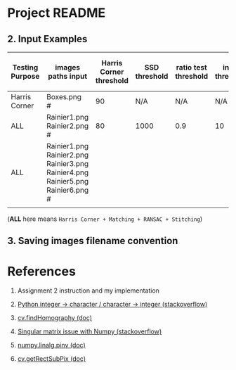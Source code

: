# Project README




## 2. Input Examples

|  Testing Purpose  |    images paths input   | Harris Corner threshold |      SSD threshold      |  ratio test threshold  | inlier threshold  | # of iterations of RANSAC |
| ----------------- | ----------------------- | ----------------------- | ----------------------- | ---------------------- | ----------------- | ------------------------- |
| Harris Corner     | Boxes.png <br/> #       |            90           |           N/A           |          N/A           |          N/A      |          N/A              |
| ALL               | Rainier1.png <br/> Rainier2.png <br/> #  |   80   |          1000           |          0.9           |          10       |          60               |
| ALL               | Rainier1.png <br/> Rainier2.png <br/> Rainier3.png <br> Rainier4.png <br/> Rainier5.png <br/> Rainier6.png <br/> #|                      |                      |                   |                  |                   |
|                   |                         |                         |                         |                      |                        |                        |  

(**ALL** here means `Harris Corner + Matching + RANSAC + Stitching`)


## 3. Saving images filename convention



# References

1. Assignment 2 instruction and my implementation

2. [Python integer -> character / character -> integer (stackoverflow)](https://stackoverflow.com/questions/704152/how-can-i-convert-a-character-to-a-integer-in-python-and-viceversa)

3. [cv.findHomography (doc)](https://docs.opencv.org/2.4/modules/calib3d/doc/camera_calibration_and_3d_reconstruction.html#cv.FindHomography)

4. [Singular matrix issue with Numpy (stackoverflow)](https://stackoverflow.com/questions/10326015/singular-matrix-issue-with-numpy)

5. [numpy.linalg.pinv (doc)](https://docs.scipy.org/doc/numpy/reference/generated/numpy.linalg.pinv.html)

6. [cv.getRectSubPix (doc)](https://docs.opencv.org/2.4/modules/imgproc/doc/geometric_transformations.html#getrectsubpix)